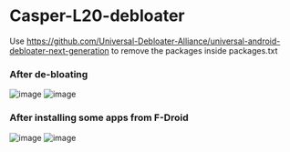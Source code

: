 # Casper-L20-debloater
Use https://github.com/Universal-Debloater-Alliance/universal-android-debloater-next-generation to remove the packages inside packages.txt

### After de-bloating
![image](https://github.com/user-attachments/assets/30599d51-493a-4d6f-9241-01b73f297e3d)
![image](https://github.com/user-attachments/assets/2d2fc5ae-1bd7-4a6b-a520-e8c9ae878aa6)

### After installing some apps from F-Droid
![image](https://github.com/user-attachments/assets/e349dc64-e495-4254-9697-3203dc6cdf2a)
![image](https://github.com/user-attachments/assets/f943b3ae-210b-458f-8e94-381028d1d5d7)
